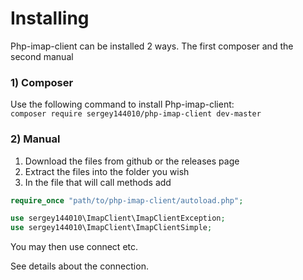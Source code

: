 # Installing
Php-imap-client can be installed 2 ways. The first composer and the second manual
### 1) Composer
Use the following command to install Php-imap-client:    
`composer require sergey144010/php-imap-client dev-master`
### 2) Manual
1) Download the files from github or the releases page    
2) Extract the files into the folder you wish    
3) In the file that will call methods add    
```php
require_once "path/to/php-imap-client/autoload.php";

use sergey144010\ImapClient\ImapClientException;
use sergey144010\ImapClient\ImapClientSimple;
```
You may then use connect etc.

See details about the connection. 
